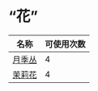# “花”  
名称  |  可使用次数  
----  |  ----  
[月季丛](ChinaRosePlant.md)  |  4  
[茉莉花](JasminePlant.md)  |  4  
